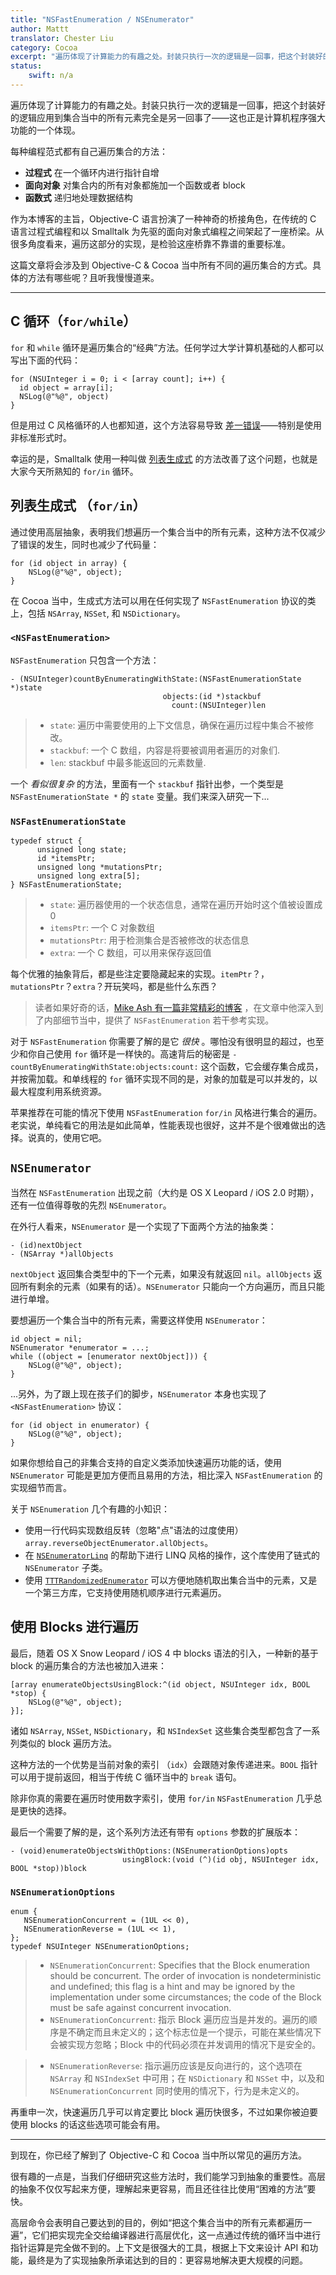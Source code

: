 ```yaml
---
title: "NSFastEnumeration / NSEnumerator"
author: Mattt
translator: Chester Liu
category: Cocoa
excerpt: "遍历体现了计算能力的有趣之处。封装只执行一次的逻辑是一回事，把这个封装好的逻辑应用到集合当中的所有元素完全是另一回事了——这也正是计算机程序强大功能的一个体现。"
status:
    swift: n/a
---
```


遍历体现了计算能力的有趣之处。封装只执行一次的逻辑是一回事，把这个封装好的逻辑应用到集合当中的所有元素完全是另一回事了——这也正是计算机程序强大功能的一个体现。

每种编程范式都有自己遍历集合的方法：

- **过程式** 在一个循环内进行指针自增
- **面向对象** 对集合内的所有对象都施加一个函数或者 block
- **函数式** 递归地处理数据结构

作为本博客的主旨，Objective-C 语言扮演了一种神奇的桥接角色，在传统的 C 语言过程式编程和以 Smalltalk 为先驱的面向对象式编程之间架起了一座桥梁。从很多角度看来，遍历这部分的实现，是检验这座桥靠不靠谱的重要标准。

这篇文章将会涉及到 Objective-C & Cocoa 当中所有不同的遍历集合的方式。具体的方法有哪些呢？且听我慢慢道来。

---

## C 循环（`for/while`）

`for` 和 `while` 循环是遍历集合的“经典”方法。任何学过大学计算机基础的人都可以写出下面的代码：

~~~{objective-c}
for (NSUInteger i = 0; i < [array count]; i++) {
  id object = array[i];
  NSLog(@"%@", object)
}
~~~

但是用过 C 风格循环的人也都知道，这个方法容易导致 [差一错误](https://zh.wikipedia.org/wiki/%E5%B7%AE%E4%B8%80%E9%94%99%E8%AF%AF)——特别是使用非标准形式时。

幸运的是，Smalltalk 使用一种叫做 [列表生成式](http://en.wikipedia.org/wiki/List_comprehension) 的方法改善了这个问题，也就是大家今天所熟知的 `for/in` 循环。

## 列表生成式 （`for/in`）

通过使用高层抽象，表明我们想遍历一个集合当中的所有元素，这种方法不仅减少了错误的发生，同时也减少了代码量：

~~~{objective-c}
for (id object in array) {
    NSLog(@"%@", object);
}
~~~

在 Cocoa 当中，生成式方法可以用在任何实现了 `NSFastEnumeration` 协议的类上，包括 `NSArray`, `NSSet`, 和 `NSDictionary`。

### `<NSFastEnumeration>`

`NSFastEnumeration` 只包含一个方法：

~~~{objective-c}
- (NSUInteger)countByEnumeratingWithState:(NSFastEnumerationState *)state
                                  objects:(id *)stackbuf
                                    count:(NSUInteger)len
~~~

> - `state`: 遍历中需要使用的上下文信息，确保在遍历过程中集合不被修改。
> - `stackbuf`: 一个 C 数组，内容是将要被调用者遍历的对象们.
> - `len`: stackbuf 中最多能返回的元素数量.

一个 _看似很复杂_ 的方法，里面有一个 `stackbuf` 指针出参，一个类型是 `NSFastEnumerationState *` 的 `state` 变量。我们来深入研究一下...

### `NSFastEnumerationState`

~~~{objective-c}
typedef struct {
      unsigned long state;
      id *itemsPtr;
      unsigned long *mutationsPtr;
      unsigned long extra[5];
} NSFastEnumerationState;
~~~

> - `state`: 遍历器使用的一个状态信息，通常在遍历开始时这个值被设置成 0
> - `itemsPtr`: 一个 C 对象数组
> - `mutationsPtr`: 用于检测集合是否被修改的状态信息
> - `extra`: 一个 C 数组，可以用来保存返回值

每个优雅的抽象背后，都是些注定要隐藏起来的实现。`itemPtr`？，`mutationsPtr`？`extra`？开玩笑吗，都是些什么东西？

> 读者如果好奇的话，[Mike Ash 有一篇非常精彩的博客](http://www.mikeash.com/pyblog/friday-qa-2010-04-16-implementing-fast-enumeration.html) ，在文章中他深入到了内部细节当中，提供了 `NSFastEnumeration` 若干参考实现。

对于 `NSFastEnumeration` 你需要了解的是它 _很快_ 。哪怕没有很明显的超过，也至少和你自己使用 `for` 循环是一样快的。高速背后的秘密是 `-countByEnumeratingWithState:objects:count:` 这个函数，它会缓存集合成员，并按需加载。和单线程的 `for` 循环实现不同的是，对象的加载是可以并发的，以最大程度利用系统资源。

苹果推荐在可能的情况下使用 `NSFastEnumeration` `for/in` 风格进行集合的遍历。老实说，单纯看它的用法是如此简单，性能表现也很好，这并不是个很难做出的选择。说真的，使用它吧。

## `NSEnumerator`

当然在 `NSFastEnumeration` 出现之前（大约是 OS X Leopard / iOS 2.0 时期），还有一位值得尊敬的先烈 `NSEnumerator`。

在外行人看来，`NSEnumerator` 是一个实现了下面两个方法的抽象类：

~~~{objective-c}
- (id)nextObject
- (NSArray *)allObjects
~~~

`nextObject` 返回集合类型中的下一个元素，如果没有就返回 `nil`。`allObjects` 返回所有剩余的元素（如果有的话）。`NSEnumerator` 只能向一个方向遍历，而且只能进行单增。

要想遍历一个集合当中的所有元素，需要这样使用 `NSEnumerator`：

~~~{objective-c}
id object = nil;
NSEnumerator *enumerator = ...;
while ((object = [enumerator nextObject])) {
    NSLog(@"%@", object);
}
~~~

...另外，为了跟上现在孩子们的脚步，`NSEnumerator` 本身也实现了 `<NSFastEnumeration>` 协议：

~~~{objective-c}
for (id object in enumerator) {
    NSLog(@"%@", object);
}
~~~

如果你想给自己的非集合支持的自定义类添加快速遍历功能的话，使用 `NSEnumerator` 可能是更加方便而且易用的方法，相比深入 `NSFastEnumeration` 的实现细节而言。

关于 `NSEnumeration` 几个有趣的小知识：

- 使用一行代码实现数组反转（忽略"点"语法的过度使用）`array.reverseObjectEnumerator.allObjects`。
- 在 [`NSEnumeratorLinq`](https://github.com/k06a/NSEnumeratorLinq) 的帮助下进行 LINQ 风格的操作，这个库使用了链式的 `NSEnumerator` 子类。
- 使用 [`TTTRandomizedEnumerator`](https://github.com/mattt/TTTRandomizedEnumerator) 可以方便地随机取出集合当中的元素，又是一个第三方库，它支持使用随机顺序进行元素遍历。

## 使用 Blocks 进行遍历

最后，随着 OS X Snow Leopard / iOS 4 中 blocks 语法的引入，一种新的基于 block 的遍历集合的方法也被加入进来：

~~~{objective-c}
[array enumerateObjectsUsingBlock:^(id object, NSUInteger idx, BOOL *stop) {
    NSLog(@"%@", object);
}];
~~~

诸如 `NSArray`, `NSSet`, `NSDictionary`，和 `NSIndexSet` 这些集合类型都包含了一系列类似的 block 遍历方法。

这种方法的一个优势是当前对象的索引 （`idx`）会跟随对象传递进来。`BOOL` 指针可以用于提前返回，相当于传统 C 循环当中的 `break` 语句。

除非你真的需要在遍历时使用数字索引，使用 `for/in` `NSFastEnumeration` 几乎总是更快的选择。

最后一个需要了解的是，这个系列方法还有带有 `options` 参数的扩展版本：

~~~{objective-c}
- (void)enumerateObjectsWithOptions:(NSEnumerationOptions)opts
                         usingBlock:(void (^)(id obj, NSUInteger idx, BOOL *stop))block
~~~

### `NSEnumerationOptions`

~~~{objective-c}
enum {
   NSEnumerationConcurrent = (1UL << 0),
   NSEnumerationReverse = (1UL << 1),
};
typedef NSUInteger NSEnumerationOptions;
~~~

> - `NSEnumerationConcurrent`: Specifies that the Block enumeration should be concurrent. The order of invocation is nondeterministic and undefined; this flag is a hint and may be ignored by the implementation under some circumstances; the code of the Block must be safe against concurrent invocation.
> - `NSEnumerationConcurrent`: 指示 Block 遍历应当是并发的。遍历的顺序是不确定而且未定义的；这个标志位是一个提示，可能在某些情况下会被实现方忽略；Block 中的代码必须在并发调用的情况下是安全的。

> - `NSEnumerationReverse`: 指示遍历应该是反向进行的，这个选项在 `NSArray` 和 `NSIndexSet` 中可用；在 `NSDictionary` 和 `NSSet` 中，以及和 `NSEnumerationConcurrent` 同时使用的情况下，行为是未定义的。

再重申一次，快速遍历几乎可以肯定要比 block 遍历快很多，不过如果你被迫要使用 blocks 的话这些选项可能会有用。

---

到现在，你已经了解到了 Objective-C 和 Cocoa 当中所以常见的遍历方法。

很有趣的一点是，当我们仔细研究这些方法时，我们能学习到抽象的重要性。高层的抽象不仅仅写起来方便，理解起来更容易，而且还往往比使用“困难的方法”要快。

高层命令会表明自己要达到的目的，例如“把这个集合当中的所有元素都遍历一遍”，它们把实现完全交给编译器进行高层优化，这一点通过传统的循环当中进行指针运算是完全做不到的。上下文是很强大的工具，根据上下文来设计 API 和功能，最终是为了实现抽象所承诺达到的目的：更容易地解决更大规模的问题。

